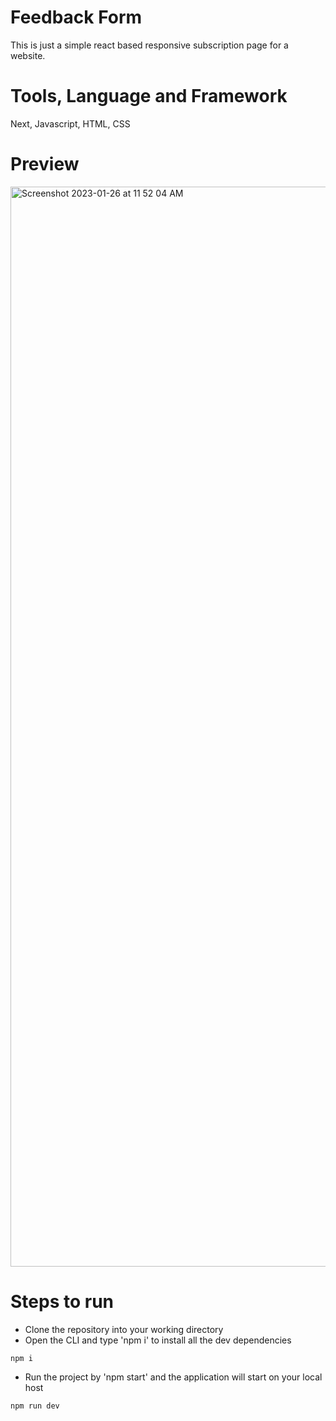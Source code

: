 # Feedback Form
This is just a simple react based responsive subscription page for a website.

# Tools, Language and Framework
Next, Javascript, HTML, CSS

# Preview

<img width="1728" alt="Screenshot 2023-01-26 at 11 52 04 AM" src="https://user-images.githubusercontent.com/70642284/214770747-ede0a788-193a-487f-9666-716ee03265ad.png">



# Steps to run
* Clone the repository into your working directory
* Open the CLI and type 'npm i' to install all the dev dependencies
```
npm i
```
* Run the project by 'npm start' and the application will start on your local host
```
npm run dev
```
